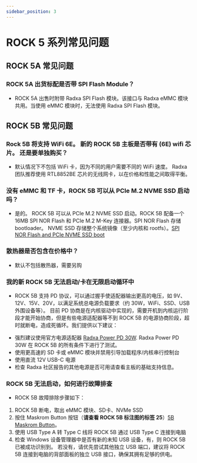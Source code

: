 ```yaml
---
sidebar_position: 3
---
```


# ROCK 5 系列常见问题

## ROCK 5A 常见问题

### ROCK 5A 出货标配是否带 SPI Flash Module？

- ROCK 5A 出售时附带 Radxa SPI Flash 模块。该接口与 Radxa eMMC 模块共用。当使用 eMMC 模块时，无法使用 Radxa SPI Flash 模块。

## ROCK 5B 常见问题

### Rock 5B 将支持 WiFi 6E。 新的 ROCK 5B 主板是否带有 (6E) wifi 芯片。 还是要单独购买？

- 默认情况下不包括 WiFi 卡，因为不同的用户需要不同的 WiFi 速度。 Radxa 团队推荐使用 RTL8852BE 芯片的无线网卡，以在价格和性能之间取得平衡。

### 没有 eMMC 和 TF 卡，ROCK 5B 可以从 PCIe M.2 NVME SSD 启动吗？

- 是的。 ROCK 5B 可以从 PCIe M.2 NVME SSD 启动。ROCK 5B 配备一个 16MB SPI NOR Flash 和 PCIe M.2 M-Key 连接器。SPI NOR Flash 存储 bootloader。 NVME SSD 存储整个系统镜像（至少内核和 rootfs）。[SPI NOR Flash and PCIe NVME SSD boot](/rock5/lowlevel-development/bootloader_spi_flash)

### 散热器是否包含在价格中？

- 默认不包括散热器，需要另购

### 我的新 ROCK 5B 无法启动/卡在无限启动循环中

- ROCK 5B 支持 PD 协议，可以通过握手使适配器输出更高的电压，如 9V、12V、15V、20V，以满足系统总电源负载要求（约 30W，WiFi、SSD、USB 外围设备等）。 目前 PD 协商是在内核驱动中实现的，需要开机到内核运行阶段才能开始协商，但是有些电源适配器等不到 ROCK 5B 的电源协商阶段，超时就断电，造成死循环。我们提供以下建议：

* 强烈建议使用官方电源适配器 [Radxa Power PD 30W](/accessories/pd_30w). Radxa Power PD 30W 在 ROCK 5B 的所有条件下进行了测试。
* 使用更高速的 SD 卡或 eMMC 模块并禁用引导加载程序/内核串行控制台
* 使用直流 12V USB-C 电源
* 检查 Radxa 社区报告的其他电源是否可用请查看主板的基础支持信息。

### ROCK 5B 无法启动，如何进行故障排查

- ROCK 5B 故障排除步骤如下：

1. ROCK 5B 断电，取出 eMMC 模块、SD卡、NVMe SSD
2. 按住 Maskrom Button 按钮（**请查看 ROCK 5B 标注图的标签 25**）[5B Maskrom Button](/rock5/rock5b/getting-started/overview)。
3. 使用 USB Type A 转 Type C 线将 ROCK 5B 通过 USB Type C 连接到电脑
4. 检查 Windows 设备管理器中是否有新的未知 USB 设备，有，则 ROCK 5B 已被成功识别到。 若没有，请优先尝试其他独立 USB 端口，建议将 ROCK 5B 连接到电脑的背部面板的独立 USB 接口，确保其拥有足够的供电。
